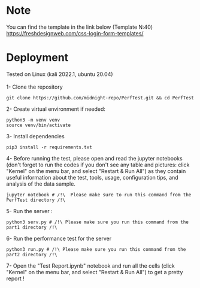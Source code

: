 # Note
You can find the template in the link below (Template N:40)
https://freshdesignweb.com/css-login-form-templates/


# Deployment
Tested on Linux (kali 2022.1, ubuntu 20.04)
<br><br>
1- Clone the repository

    git clone https://github.com/midnight-repo/PerfTest.git && cd PerfTest

2- Create virtual environment if needed:

    python3 -m venv venv
    source venv/bin/activate
    
3- Install dependencies

    pip3 install -r requirements.txt 

4- Before running the test, please open and read the jupyter notebooks (don't forget to run the codes if you don't see any table and pictures: click "Kernel" on the menu bar, and select "Restart & Run All") as they contain useful information about the test, tools, usage, configuration tips, and analysis of the data sample.

    jupyter notebook # /!\  Please make sure to run this command from the PerfTest directory /!\ 

5- Run the server :

    python3 serv.py # /!\ Please make sure you run this command from the part1 directory /!\
    
6- Run the performance test for the server

    python3 run.py # /!\ Please make sure you run this command from the part2 directory /!\

7- Open the "Test Report.ipynb" notebook and run all the cells (click "Kernel" on the menu bar, and select "Restart & Run All") to get a pretty report !
